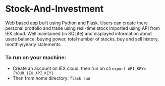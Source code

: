 # Stock-And-Investment
Web based app built using Python and Flask.
Users can create there personal protfolio and trade using real-time stock imported using API from IEX cloud.
Well maintained (in SQLite) and displayed information about users balance, buying power, total number of stocks, buy and sell history, monthly/yearly statements.


### To run on your machine:
 * Create  an account on IEX cloud, then run on cli
 `export API_KEY={YOUR_IEX_API_KEY} `
 * Then from home directory:
 `flask run `
